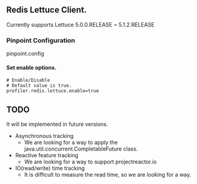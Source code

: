 ## Redis Lettuce Client.

Currently supports Lettuce 5.0.0.RELEASE ~ 5.1.2.RELEASE

### Pinpoint Configuration
pinpoint.config

#### Set enable options.
~~~
# Enable/Disable
# Default value is true.
profiler.redis.lettuce.enable=true
~~~

## TODO
It will be implemented in future versions.
* Asynchronous tracking
  * We are looking for a way to apply the java.util.concurrent.CompletableFuture class.
* Reactive feature tracking
  * We are looking for a way to support projectreactor.io
* IO(read/write) time tracking
  * It is difficult to measure the read time, so we are looking for a way.
